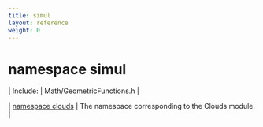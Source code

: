 ```yaml
---
title: simul
layout: reference
weight: 0
---
```

namespace simul
===

| Include: | Math/GeometricFunctions.h |



| [namespace clouds](simul/clouds) | The namespace corresponding to the Clouds module.<br> |

